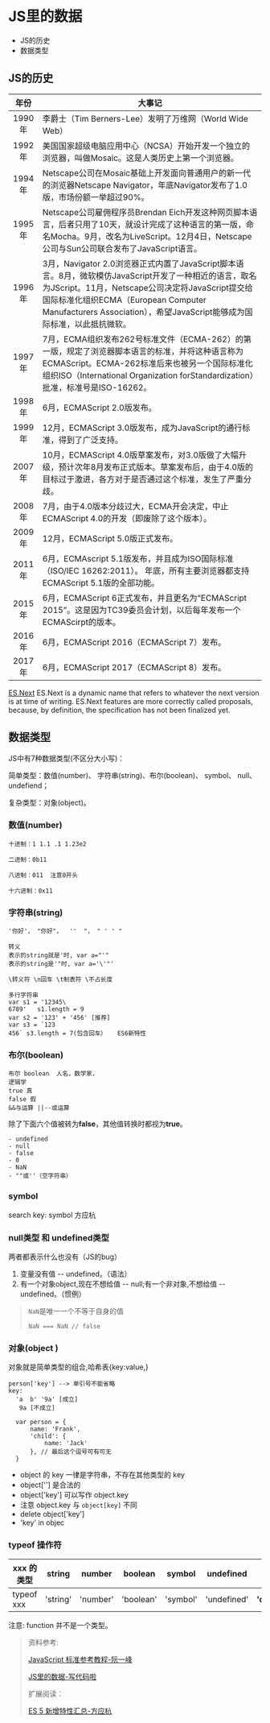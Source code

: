 # JS里的数据

- JS的历史
- 数据类型

## JS的历史

|  年份   | 大事记                                      |
| :---: | ---------------------------------------- |
| 1990年 | 李爵士（Tim Berners-Lee）发明了万维网（World Wide Web） |
| 1992年 | 美国国家超级电脑应用中心（NCSA）开始开发一个独立的浏览器，叫做Mosaic。这是人类历史上第一个浏览器。 |
| 1994年 | Netscape公司在Mosaic基础上开发面向普通用户的新一代的浏览器Netscape Navigator，年底Navigator发布了1.0版，市场份额一举超过90%。 |
| 1995年 | Netscape公司雇佣程序员Brendan Eich开发这种网页脚本语言，后者只用了10天，就设计完成了这种语言的第一版，命名Mocha。9月，改名为LiveScript。12月4日，Netscape公司与Sun公司联合发布了JavaScript语言。 |
| 1996年 | 3月，Navigator 2.0浏览器正式内置了JavaScript脚本语言。8月，微软模仿JavaScript开发了一种相近的语言，取名为JScript。11月，Netscape公司决定将JavaScript提交给国际标准化组织ECMA（European Computer Manufacturers Association），希望JavaScript能够成为国际标准，以此抵抗微软。 |
| 1997年 | 7月，ECMA组织发布262号标准文件（ECMA-262）的第一版，规定了浏览器脚本语言的标准，并将这种语言称为ECMAScript。ECMA-262标准后来也被另一个国际标准化组织ISO（International Organization forStandardization）批准，标准号是ISO-16262。 |
| 1998年 | 6月，ECMAScript 2.0版发布。                    |
| 1999年 | 12月，ECMAScript 3.0版发布，成为JavaScript的通行标准，得到了广泛支持。 |
| 2007年 | 10月，ECMAScript 4.0版草案发布，对3.0版做了大幅升级，预计次年8月发布正式版本。草案发布后，由于4.0版的目标过于激进，各方对于是否通过这个标准，发生了严重分歧。 |
| 2008年 | 7月，由于4.0版本分歧过大，ECMA开会决定，中止ECMAScript 4.0的开发（即废除了这个版本）。 |
| 2009年 | 12月，ECMAScript 5.0版正式发布。                 |
| 2011年 | 6月，ECMAscript 5.1版发布，并且成为ISO国际标准（ISO/IEC 16262:2011）。 年底，所有主要浏览器都支持ECMAScript 5.1版的全部功能。 |
| 2015年 | 6月，ECMAScript 6正式发布，并且更名为“ECMAScript 2015”。这是因为TC39委员会计划，以后每年发布一个ECMAScirpt的版本。 |
| 2016年 | 6月，ECMAScript 2016（ECMAScript 7）发布。      |
| 2017年 | 6月，ECMAScript 2017（ECMAScript 8）发布。      |

[ES.Next](https://en.wikipedia.org/wiki/ECMAScript)
ES.Next is a dynamic name that refers to whatever the next version is at time of writing. ES.Next features are more correctly called proposals, because, by definition, the specification has not been finalized yet.



## 数据类型

JS中有7种数据类型(不区分大小写)： 

简单类型：数值(number)、 字符串(string)、布尔(boolean)、 symbol、 null、 undefiend；

复杂类型：对象(object)。  

### 数值(number)

```
十进制：1 1.1 .1 1.23e2  

二进制：0b11  

八进制：011  注意0开头  

十六进制：0x11
```

### 字符串(string)

```
'你好'， "你好"，  ''  "， " ' ' "
```

```
转义 
表示的string就是'时, var a="'"    
表示的string是'"时, var a='\'"'

\转义符 \n回车 \t制表符 \不占长度

多行字符串
var s1 = '12345\
6789'   s1.length = 9
var s2 = '123' + '456' [推荐]
var s3 = `123
456` s3.length = 7(包含回车）   ES6新特性
```

### 布尔(boolean)

```
布尔 boolean  人名，数学家，
逻辑学
true 真 
false 假
&&与运算 ||--或运算 
```

除了下面六个值被转为**false**，其他值转换时都视为**true**。

```
- undefined
- null
- false
- 0
- NaN
- ""或''（空字符串）
```

### symbol

search key: symbol 方应杭

### null类型 和 undefined类型

两者都表示什么也没有（JS的bug）  

1. 变量没有值 -- undefined。（语法）
2. 有一个对象object,现在不想给值 -- null;有一个非对象,不想给值 -- undefined。（惯例）

> `NaN`是唯一一个不等于自身的值
>
> ```
> NaN === NaN // false
> ```

### 对象(object )

对象就是简单类型的组合,哈希表{key:value,}

```
person['key'] --> 单引号不能省略
key: 
  'a  b' '9a' [成立]  
   9a [不成立] 
```

```
  var person = {
      name: 'Frank', 
      'child': {
          name: 'Jack'
      }, // 最后这个逗号可有可无
  }
```

- object 的 key 一律是字符串，不存在其他类型的 key
- object[''] 是合法的
- object['key'] 可以写作 object.key
- 注意 object.key 与 `object[key]` 不同
- delete object['key']
- 'key' in objec

### typeof 操作符

| xxx 的类型    | string   | number   | boolean   | symbol   | undefined   | null         | object   | function   |
| ---------- | -------- | -------- | --------- | -------- | ----------- | ------------ | -------- | ---------- |
| typeof xxx | 'string' | 'number' | 'boolean' | 'symbol' | 'undefined' | **'object'** | 'object' | 'function' |

注意: function 并不是一个类型。



> 资料参考:
>
> [JavaScript 标准参考教程-阮一峰](http://javascript.ruanyifeng.com/)
>
> [JS里的数据-写代码啦](https://xiedaimala.com/courses/ec3a5e28-02da-47d6-9226-927db23e82a2/tasks/0a86dfb0-a8c5-49c6-a066-7704d19ee0d2)   
>
> 扩展阅读：
>
> [ES 5 新增特性汇总-方应杭](https://zhuanlan.zhihu.com/p/24336831)